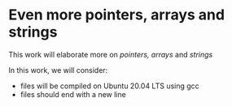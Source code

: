 # Even more pointers, arrays and strings
This work will elaborate more on _pointers, arrays_ and _strings_

In this work, we will consider:
* files will be compiled on Ubuntu 20.04 LTS using gcc
* files should end with a new line
